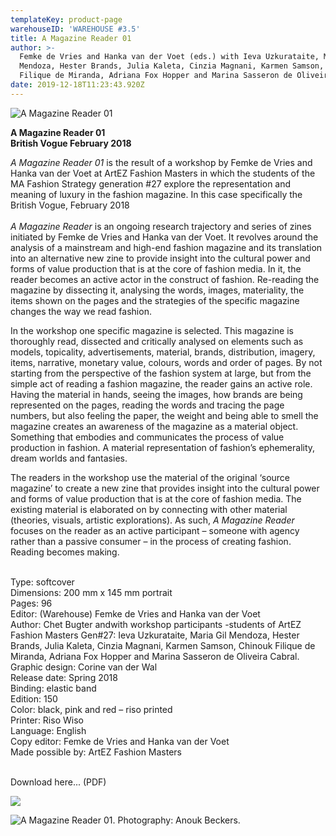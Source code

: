 ```yaml
---
templateKey: product-page
warehouseID: 'WAREHOUSE #3.5'
title: A Magazine Reader 01
author: >-
  Femke de Vries and Hanka van der Voet (eds.) with Ieva Uzkurataite, Maria Gil
  Mendoza, Hester Brands, Julia Kaleta, Cinzia Magnani, Karmen Samson, Chinouk
  Filique de Miranda, Adriana Fox Hopper and Marina Sasseron de Oliveira Cabral
date: 2019-12-18T11:23:43.920Z
---
```

![A Magazine Reader 01](/img/a-magazine-reader-v-gue.jpg "A Magazine Reader 01")

**A Magazine Reader 01**\
**British Vogue February 2018**

*A Magazine Reader 01* is the result of a workshop by Femke de Vries and Hanka van der Voet at ArtEZ Fashion Masters in which the students of the MA Fashion Strategy generation #27 explore the representation and meaning of luxury in the fashion magazine. In this case specifically the British Vogue, February 2018\
\
*A Magazine Reader* is an ongoing research trajectory and series of zines initiated by Femke de Vries and Hanka van der Voet. It revolves around the analysis of a mainstream and high-end fashion magazine and its translation into an alternative new zine to provide insight into the cultural power and forms of value production that is at the core of fashion media. In it, the reader becomes an active actor in the construct of fashion. Re-reading the magazine by dissecting it, analysing the words, images, materiality, the items shown on the pages and the strategies of the specific magazine changes the way we read fashion.

In the workshop one specific magazine is selected. This magazine is thoroughly read, dissected and critically analysed on elements such as models, topicality, advertisements, material, brands, distribution, imagery, items, narrative, monetary value, colours, words and order of pages. By not starting from the perspective of the fashion system at large, but from the simple act of reading a fashion magazine, the reader gains an active role. Having the material in hands, seeing the images, how brands are being represented on the pages, reading the words and tracing the page numbers, but also feeling the paper, the weight and being able to smell the magazine creates an awareness of the magazine as a material object. Something that embodies and communicates the process of value production in fashion. A material representation of fashion’s ephemerality, dream worlds and fantasies.

The readers in the workshop use the material of the original ‘source magazine’ to create a new zine that provides insight into the cultural power and forms of value production that is at the core of fashion media. The existing material is elaborated on by connecting with other material (theories, visuals, artistic explorations). As such, *A Magazine Reader* focuses on the reader as an active participant – someone with agency rather than a passive consumer – in the process of creating fashion. Reading becomes making.

\
Type: softcover\
Dimensions: 200 mm x 145 mm portrait\
Pages: 96\
Editor: (Warehouse) Femke de Vries and Hanka van der Voet\
Author: Chet Bugter andwith workshop participants -students of ArtEZ Fashion Masters Gen#27: Ieva Uzkurataite, Maria Gil Mendoza, Hester Brands, Julia Kaleta, Cinzia Magnani, Karmen Samson, Chinouk Filique de Miranda, Adriana Fox Hopper and Marina Sasseron de Oliveira Cabral.\
Graphic design: Corine van der Wal\
Release date: Spring 2018\
Binding: elastic band\
Edition: 150\
Color: black, pink and red – riso printed\
Printer: Riso Wiso\
Language: English\
Copy editor: Femke de Vries and Hanka van der Voet\
Made possible by: ArtEZ Fashion Masters

\
Download here... (PDF) 

![](/img/02_a-magazine-reader-01_photo_anouk-beckers.jpg)

![A Magazine Reader 01. Photography: Anouk Beckers. ](/img/01_a-magazine-reader-01_photo_anouk-beckers.jpg "A Magazine Reader 01. Photography: Anouk Beckers. ")